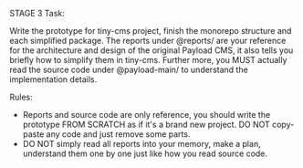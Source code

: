 STAGE 3 Task:

Write the prototype for tiny-cms project, finish the monorepo structure and each simplified package.
The reports under @reports/ are your reference for the architecture and design of the original Payload CMS, it also tells you briefly how to simplify them in tiny-cms. Further more, you MUST actually read the source code under @payload-main/ to understand the implementation details.

Rules:

- Reports and source code are only reference, you should write the prototype FROM SCRATCH as if it's a brand new project. DO NOT copy-paste any code and just remove some parts.
- DO NOT simply read all reports into your memory, make a plan, understand them one by one just like how you read source code.
